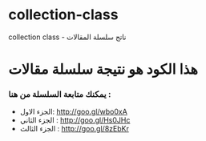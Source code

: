 # collection-class
collection class - ناتج سلسلة المقالات

# هذا الكود هو نتيجة سلسلة مقالات

### يمكنك متابعة السلسلة من هنا :
- الجزء الاول: http://goo.gl/wbo0xA
- الجزء الثاني : http://goo.gl/Hs0JHc
- الجزء الثالث : http://goo.gl/8zEbKr
